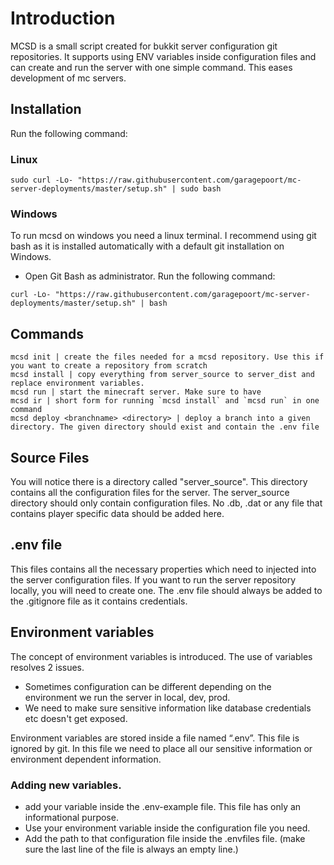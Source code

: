 # Introduction

MCSD is a small script created for bukkit server configuration git repositories.
It supports using ENV variables inside configuration files and can create and run the server with one simple command.
This eases development of mc servers.

## Installation

Run the following command:

### Linux
```
sudo curl -Lo- "https://raw.githubusercontent.com/garagepoort/mc-server-deployments/master/setup.sh" | sudo bash
```

### Windows

To run mcsd on windows you need a linux terminal. I recommend using git bash as it is installed automatically with a default git installation on Windows.

- Open Git Bash as administrator. Run the following command:
```
curl -Lo- "https://raw.githubusercontent.com/garagepoort/mc-server-deployments/master/setup.sh" | bash
```

## Commands
```
mcsd init | create the files needed for a mcsd repository. Use this if you want to create a repository from scratch
mcsd install | copy everything from server_source to server_dist and replace environment variables.
mcsd run | start the minecraft server. Make sure to have 
mcsd ir | short form for running `mcsd install` and `mcsd run` in one command
mcsd deploy <branchname> <directory> | deploy a branch into a given directory. The given directory should exist and contain the .env file 
```

## Source Files

You will notice there is a directory called "server_source". This directory contains all the configuration files for the server.
The server_source directory should only contain configuration files. No .db, .dat or any file that contains player specific data should be added here.

## .env file
This files contains all the necessary properties which need to injected into the server configuration files.
If you want to run the server repository locally, you will need to create one.
The .env file should always be added to the .gitignore file as it contains credentials.

## Environment variables
The concept of environment variables is introduced. 
The use of variables resolves 2 issues. 
- Sometimes configuration can be different depending on the environment we run the server in local, dev, prod.
- We need to make sure sensitive information like database credentials etc doesn't get exposed.

Environment variables are stored inside a file named “.env”. This file is ignored by git.
In this file we need to place all our sensitive information or environment dependent information.

### Adding new variables.
- add your variable inside the .env-example file. This file has only an informational purpose.
- Use your environment variable inside the configuration file you need.
- Add the path to that configuration file inside the .envfiles file. (make sure the last line of the file is always an empty line.)
